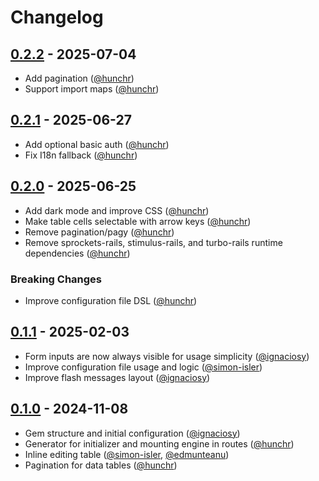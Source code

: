 # Changelog

<!-- ## [Unreleased](https://github.com/renuo/hotsheet/compare/v0.2.1..HEAD) -->

## [0.2.2](https://github.com/renuo/hotsheet/releases/tag/v0.2.2) - 2025-07-04

- Add pagination ([@hunchr])
- Support import maps ([@hunchr])

## [0.2.1](https://github.com/renuo/hotsheet/releases/tag/v0.2.1) - 2025-06-27

- Add optional basic auth ([@hunchr])
- Fix I18n fallback ([@hunchr])

## [0.2.0](https://github.com/renuo/hotsheet/releases/tag/v0.2.0) - 2025-06-25

- Add dark mode and improve CSS ([@hunchr])
- Make table cells selectable with arrow keys ([@hunchr])
- Remove pagination/pagy ([@hunchr])
- Remove sprockets-rails, stimulus-rails, and turbo-rails runtime dependencies ([@hunchr])

### Breaking Changes

- Improve configuration file DSL ([@hunchr])

## [0.1.1](https://github.com/renuo/hotsheet/releases/tag/v0.1.1) - 2025-02-03

- Form inputs are now always visible for usage simplicity ([@ignaciosy])
- Improve configuration file usage and logic ([@simon-isler])
- Improve flash messages layout ([@ignaciosy])

## [0.1.0](https://github.com/renuo/hotsheet/releases/tag/v0.1.0) - 2024-11-08

- Gem structure and initial configuration ([@ignaciosy])
- Generator for initializer and mounting engine in routes ([@hunchr])
- Inline editing table ([@simon-isler], [@edmunteanu])
- Pagination for data tables ([@hunchr])

[@edmunteanu]: https://github.com/edmunteanu
[@hunchr]: https://github.com/hunchr
[@ignaciosy]: https://github.com/ignaciosy
[@simon-isler]: https://github.com/simon-isler
